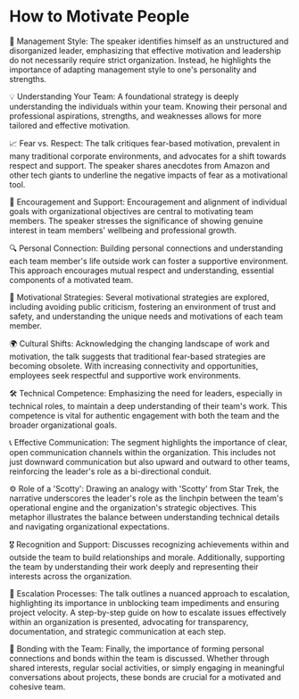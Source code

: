 # How to Motivate People

🌟 Management Style: The speaker identifies himself as an unstructured and
disorganized leader, emphasizing that effective motivation and leadership do
not necessarily require strict organization. Instead, he highlights the
importance of adapting management style to one's personality and strengths.

💡 Understanding Your Team: A foundational strategy is deeply understanding the
individuals within your team. Knowing their personal and professional
aspirations, strengths, and weaknesses allows for more tailored and effective
motivation.

📈 Fear vs. Respect: The talk critiques fear-based motivation, prevalent in
many traditional corporate environments, and advocates for a shift towards
respect and support. The speaker shares anecdotes from Amazon and other tech
giants to underline the negative impacts of fear as a motivational tool.

🚀 Encouragement and Support: Encouragement and alignment of individual goals
with organizational objectives are central to motivating team members. The
speaker stresses the significance of showing genuine interest in team members'
wellbeing and professional growth.

🔍 Personal Connection: Building personal connections and understanding each
team member's life outside work can foster a supportive environment. This
approach encourages mutual respect and understanding, essential components of a
motivated team.

🎯 Motivational Strategies: Several motivational strategies are explored,
including avoiding public criticism, fostering an environment of trust and
safety, and understanding the unique needs and motivations of each team member.

🌍 Cultural Shifts: Acknowledging the changing landscape of work and
motivation, the talk suggests that traditional fear-based strategies are
becoming obsolete. With increasing connectivity and opportunities, employees
seek respectful and supportive work environments.

🛠 Technical Competence: Emphasizing the need for leaders, especially in
technical roles, to maintain a deep understanding of their team's work. This
competence is vital for authentic engagement with both the team and the broader
organizational goals.

📞 Effective Communication: The segment highlights the importance of clear,
open communication channels within the organization. This includes not just
downward communication but also upward and outward to other teams, reinforcing
the leader's role as a bi-directional conduit.

⚙️ Role of a 'Scotty': Drawing an analogy with 'Scotty' from Star Trek, the
narrative underscores the leader's role as the linchpin between the team's
operational engine and the organization's strategic objectives. This metaphor
illustrates the balance between understanding technical details and navigating
organizational expectations.

🎖 Recognition and Support: Discusses recognizing achievements within and
outside the team to build relationships and morale. Additionally, supporting
the team by understanding their work deeply and representing their interests
across the organization.

🔄 Escalation Processes: The talk outlines a nuanced approach to escalation,
highlighting its importance in unblocking team impediments and ensuring project
velocity. A step-by-step guide on how to escalate issues effectively within an
organization is presented, advocating for transparency, documentation, and
strategic communication at each step.

🤝 Bonding with the Team: Finally, the importance of forming personal
connections and bonds within the team is discussed. Whether through shared
interests, regular social activities, or simply engaging in meaningful
conversations about projects, these bonds are crucial for a motivated and
cohesive team.

